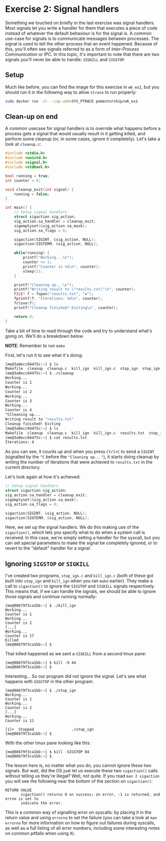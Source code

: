 # Exercise 2: Signal handlers

Something we touched on briefly in the last exercise was signal handlers. Most signals
let you write a handler for them that executes a piece of code instead of whatever the
default behaviour is for the signal is. A common use-case for signals is to communicate
messages between processes. The signal is used to tell the other process that an event
happened. Because of this, you'll often see signals referred to as a form of
*Inter-Process Communication* or IPC. In this topic, it's important to note that
there are two signals you'll never be able to handle: `SIGKILL` and `SIGSTOP`.

## Setup

Much like before, you can find the image for this exercise in `w6_ex2`, but you should
run it in the following way to allow `strace` to run properly:

```bash
sudo docker run -it --cap-add=SYS_PTRACE pementorship/w6_ex1
```

## Clean-up on end

A common usecase for signal handlers is to override what happens before a process gets
a signal that would usually result in it getting killed, and perform some cleanup (or,
in some cases, ignore it completely). Let's take a look at `cleanup.c`:

```C
#include <stdio.h>
#include <unistd.h>
#include <signal.h>
#include <stdbool.h>

bool running = true;
int counter = 0;

void cleanup_exit(int signal) {
    running = false;
}

int main() {
    // Setup signal handlers
    struct sigaction sig_action;
    sig_action.sa_handler = cleanup_exit;
    sigemptyset(&sig_action.sa_mask);
    sig_action.sa_flags = 0;

    sigaction(SIGINT, &sig_action, NULL);
    sigaction(SIGTERM, &sig_action, NULL);

    while(running) {
        printf("Working...\n");
        counter += 1;
        printf("Counter is %d\n", counter);
        sleep(1);
    }

    printf("Cleaning up...\n");
    printf("Writing result to \"results.txt\"\n", counter);
    FILE* f = fopen("results.txt", "w");
    fprintf(f, "Iterations: %d\n", counter);
    fclose(f);
    printf("Cleanup finished! Exiting\n", counter);

    return 0;
}
```

Take a bit of time to read through the code and try to understand what's going on.
We'll do a breakdown below.

**NOTE**: Remember to run `make`

First, let's run it to see what it's doing:

```bash
[me@3a0ecc94475c:~] $ ls
Makefile  cleanup  cleanup.c  kill_ign  kill_ign.c  stop_ign  stop_ign.c
[me@3a0ecc94475c:~] $ ./cleanup
Working...
Counter is 1
Working...
Counter is 2
Working...
Counter is 3
Working...
Counter is 4
^CCleaning up...
Writing result to "results.txt"
Cleanup finished! Exiting
[me@3a0ecc94475c:~] $ ls
Makefile  cleanup  cleanup.c  kill_ign  kill_ign.c  results.txt  stop_ign  stop_ign.c
[me@3a0ecc94475c:~] $ cat results.txt
Iterations: 4
```

As you can see, it counts up and when you press `Ctrl+C` to send a `SIGINT` (signalled
by the `^C` before the `"Cleaning up..."`), it starts doing cleanup by writing the
number of iterations that were achieved to `results.txt` in the current directory.

Let's look again at how it's achieved:

```C
// Setup signal handlers
struct sigaction sig_action;
sig_action.sa_handler = cleanup_exit;
sigemptyset(&sig_action.sa_mask);
sig_action.sa_flags = 0;

sigaction(SIGINT, &sig_action, NULL);
sigaction(SIGTERM, &sig_action, NULL);
```

Here, we set up the signal handlers. We do this making use of the `sigaction()`, which
lets you specify what to do when a system call is received. In this case, we're simply
setting a handler for the syscall, but you can set special parameters to make the
signal be completely ignored, or to revert to the "default" handler for a signal.

## Ignoring `SIGSTOP` or `SIGKILL`

I've created two programs, `stop_ign.c` and `kill_ign.c` (both of these got built into
`stop_ign` and `kill_ign` when you ran `make` earlier). They make a call to
`sigaction()` to ignore the `SIGSTOP` and `SIGKILL` signals respectively. This means
that, if we can handle the signals, we should be able to ignore those signals and
continue running normally:

```
[me@08679f3ca1bb:~] $ ./kill_ign
Working...
Counter is 1
Working...
Counter is 2
[...]
Working...
Counter is 17
Killed
[me@08679f3ca1bb:~] $
```

That killed happened as we sent a `SIGKILL` from a second tmux pane:

```
[me@08679f3ca1bb:~] $ kill -9 44
[me@08679f3ca1bb:~] $
```

Interesting... So our program did not ignore the signal. Let's see what happens with
`SIGSTOP` in the other program:

```
[me@08679f3ca1bb:~] $ ./stop_ign
Working...
Counter is 1
Working...
Counter is 2
[...]
Working...
Counter is 11

[1]+  Stopped                 ./stop_ign
[me@08679f3ca1bb:~] $
```

With the other tmux pane looking like this:

```
[me@08679f3ca1bb:~] $ kill -SIGSTOP 84
[me@08679f3ca1bb:~] $
```

The lesson here is, no matter what you do, you cannot ignore these two signals. But
wait, did the OS just let us execute these two `sigaction()` calls without telling us
they're illegal? Well, not quite. If you read `man 2 sigaction` you will see the
following near the bottom of the section on `sigaction()`:

```
RETURN VALUE
       sigaction() returns 0 on success; on error, -1 is returned, and errno is set to
       indicate the error.
```

This is a common way of signalling error on syscalls: by placing it in the return value
and using `errorno` to set the failure (you can take a look at `man errorno` for more
information on how to figure out failures during syscalls, as well as a full listing of
all error numbers, including some interesting notes on common pitfalls when using it).
